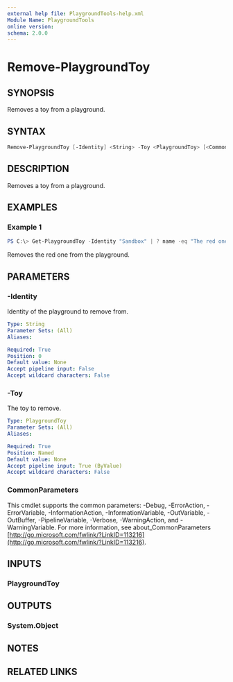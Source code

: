 ```yaml
---
external help file: PlaygroundTools-help.xml
Module Name: PlaygroundTools
online version:
schema: 2.0.0
---
```


# Remove-PlaygroundToy

## SYNOPSIS

Removes a toy from a playground.

## SYNTAX

```powershell
Remove-PlaygroundToy [-Identity] <String> -Toy <PlaygroundToy> [<CommonParameters>]
```

## DESCRIPTION

Removes a toy from a playground.

## EXAMPLES

### Example 1

```powershell
PS C:\> Get-PlaygroundToy -Identity "Sandbox" | ? name -eq "The red one" | Remove-PlaygroundToy -Identity "Sandbox"
```

Removes the red one from the playground.

## PARAMETERS

### -Identity

Identity of the playground to remove from.

```yaml
Type: String
Parameter Sets: (All)
Aliases:

Required: True
Position: 0
Default value: None
Accept pipeline input: False
Accept wildcard characters: False
```

### -Toy

The toy to remove.

```yaml
Type: PlaygroundToy
Parameter Sets: (All)
Aliases:

Required: True
Position: Named
Default value: None
Accept pipeline input: True (ByValue)
Accept wildcard characters: False
```

### CommonParameters

This cmdlet supports the common parameters: -Debug, -ErrorAction, -ErrorVariable, -InformationAction, -InformationVariable, -OutVariable, -OutBuffer, -PipelineVariable, -Verbose, -WarningAction, and -WarningVariable.
For more information, see about_CommonParameters [http://go.microsoft.com/fwlink/?LinkID=113216](http://go.microsoft.com/fwlink/?LinkID=113216).

## INPUTS

### PlaygroundToy

## OUTPUTS

### System.Object

## NOTES

## RELATED LINKS
